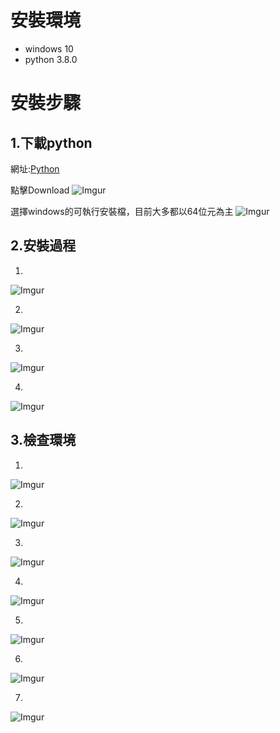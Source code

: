 # 安裝環境
* windows 10
* python 3.8.0

# 安裝步驟

## 1.下載python
網址:[Python](https://www.python.org/downloads/)

點擊Download
![Imgur](https://i.imgur.com/RA2A4Ml.png)

選擇windows的可執行安裝檔，目前大多都以64位元為主
![Imgur](https://i.imgur.com/cgLO8Dy.png)


## 2.安裝過程
1. 
![Imgur](https://i.imgur.com/7yCCYzw.png)

2.
![Imgur](https://i.imgur.com/HKKkiqi.png)

3.
![Imgur](https://i.imgur.com/HFpzEbt.png)

4.
![Imgur](https://i.imgur.com/A0eGXDr.png)

## 3.檢查環境
1.
![Imgur](https://i.imgur.com/iXJaRzA.png)

2.
![Imgur](https://i.imgur.com/kDS5kL3.png)

3.
![Imgur](https://i.imgur.com/uBh0Qiv.png)

4.
![Imgur](https://i.imgur.com/OOASAmp.png)

5.
![Imgur](https://i.imgur.com/dq9cLrN.png)

6.
![Imgur](https://i.imgur.com/CVpGnGo.png)

7.
![Imgur](https://i.imgur.com/nrRUX1M.png)